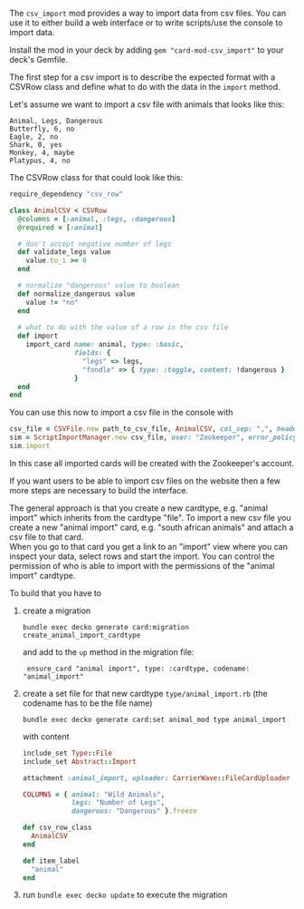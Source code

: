 The `csv_import` mod provides a way to import data from csv files.
You can use it to either build a web interface or to write scripts/use the console to import data.

Install the mod in your deck by adding `gem "card-mod-csv_import"` to your deck's Gemfile.

The first step for a csv import is to describe the expected format with a CSVRow class and define what to do with the data in the `import` method.

Let's assume we want to import a csv file with animals that looks like this:
```csv
Animal, Legs, Dangerous
Butterfly, 6, no
Eagle, 2, no
Shark, 0, yes
Monkey, 4, maybe
Platypus, 4, no
```

The CSVRow class for that could look like this:

```ruby
require_dependency "csv_row"

class AnimalCSV < CSVRow
  @columns = [:animal, :legs, :dangerous]
  @required = [:animal]

  # don't accept negative number of legs
  def validate_legs value
    value.to_i >= 0
  end

  # normalize "dangerous" value to boolean
  def normalize_dangerous value
    value != "no"
  end
  
  # what to do with the value of a row in the csv file
  def import
    import_card name: animal, type: :basic,
                fields: {
                  "legs" => legs,
                  "fondle" => { type: :toggle, content: !dangerous }
                }
  end
end
```

You can use this now to import a csv file in the console with
```ruby
csv_file = CSVFile.new path_to_csv_file, AnimalCSV, col_sep: ",", headers: true
sim = ScriptImportManager.new csv_file, user: "Zookeeper", error_policy: :reports
sim.import
```
In this case all imported cards will be created with the Zookeeper's account. 

If you want users to be able to import csv files on the website then a few more steps are necessary to build the interface.

The general approach is that you create a new cardtype, e.g. "animal import" which inherits from the cardtype "file".
To import a new csv file you create a new "animal import" card, e.g. "south african animals" and attach a csv file to that card.  
When you go to that card you get a link to an "import" view where you can inspect your data, select rows and start the import. You can control the permission of who is able to import with the permissions of the "animal import" cardtype.

To build that you have to

1. create a migration
    ```
    bundle exec decko generate card:migration create_animal_import_cardtype
    ```
   and add to the `up` method in the migration file:
   ```
    ensure_card "animal import", type: :cardtype, codename: "animal_import"
   ```
2. create a set file for that new cardtype `type/animal_import.rb` (the codename has to be the file name)
    ```
    bundle exec decko generate card:set animal_mod type animal_import
    ```
      with content
    ```ruby
    include_set Type::File
    include_set Abstract::Import
    
    attachment :animal_import, uploader: CarrierWave::FileCardUploader
    
    COLUMNS = { animal: "Wild Animals",
                legs: "Number of Legs",
                dangerous: "Dangerous" }.freeze
    
    def csv_row_class
      AnimalCSV
    end
    
    def item_label
      "animal"
    end
    ```
3. run `bundle exec decko update` to execute the migration
